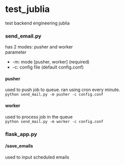 # test_jublia
test backend engineering jublia

### send_email.py
has 2 modes: pusher and worker  
parameter  
- \-m: mode [pusher, worker] (required)  
- \-c: config file (default config.conf)

#### pusher

used to push job to queue. ran using cron every minute.  
`python send_mail.py -m pusher -c config.conf` 

#### worker

used to process job in the queue  
`python send_mail.py -m worker -c config.conf`

### flask_app.py

#### /save_emails
used to input scheduled emails